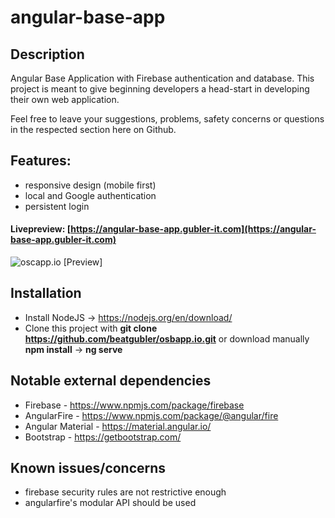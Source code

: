 # angular-base-app

## Description
Angular Base Application with Firebase authentication and database.
This project is meant to give beginning developers a head-start in developing their own web application.

Feel free to leave your suggestions, problems, safety concerns or questions in the respected section here on Github.

## Features:
* responsive design (mobile first)
* local and Google authentication
* persistent login

#### Livepreview: [https://angular-base-app.gubler-it.com](https://angular-base-app.gubler-it.com)

![oscapp.io [Preview]](https://i.imgur.com/3fwBien.png)

## Installation
* Install NodeJS -> https://nodejs.org/en/download/
* Clone this project with **git clone https://github.com/beatgubler/osbapp.io.git** or download manually
**npm install** -> **ng serve**


## Notable external dependencies
* Firebase - https://www.npmjs.com/package/firebase
* AngularFire - https://www.npmjs.com/package/@angular/fire
* Angular Material - https://material.angular.io/
* Bootstrap - https://getbootstrap.com/


## Known issues/concerns
* firebase security rules are not restrictive enough
* angularfire's modular API should be used
